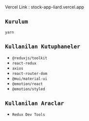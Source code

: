 Vercel Link : stock-app-liard.vercel.app

## `Kurulum`

```
yarn
```

## `Kullanilan Kutuphaneler`

- `@reduxjs/toolkit`
- `react-redux`
- `axios`
- `react-router-dom`
- `@mui/material-ui`
- `@emotion/react`
- `@emotion/styled`

## `Kullanilan Araclar`

- `Redux Dev Tools` 

